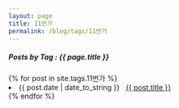 ```yaml
---
layout: page
title: 11번가
permalink: /blog/tags/11번가
---
```

 
<h5> Posts by Tag : {{ page.title }} </h5>

<div class="card">
{% for post in site.tags.11번가 %}
 <li class="category-posts"><span>{{ post.date | date_to_string }}</span> &nbsp; <a href="{{ post.url }}">{{ post.title }}</a></li>
{% endfor %}
</div>
